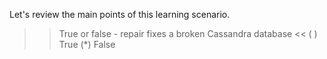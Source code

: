 Let's review the main points of this learning scenario.

>> True or false - repair fixes a broken Cassandra database <<
( ) True
(*) False
